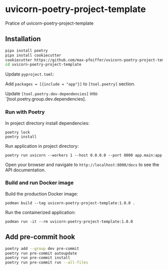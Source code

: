 # uvicorn-poetry-project-template
Pratice of uvicorn-poetry-project-template

## Installation

```bash
pipx install poetry
pipx install cookiecutter
cookiecutter https://github.com/max-pfeiffer/uvicorn-poetry-project-template
cd uvicorn-poetry-project-template
```

Update `pyproject.toml`:

Add `packages = [{include = "app"}]` to `[tool.poetry]` section.

Update `[tool.poetry.dev-dependencies]` into `[tool.poetry.group.dev.dependencies].


### Run with Poetry
In project directory install dependencies:
```shell
poetry lock
poetry install
```
Run application in project directory:
```shell
poetry run uvicorn --workers 1 --host 0.0.0.0 --port 8000 app.main:app
```

Open your browser and navigate to `http://localhost:8000/docs` to see the API documentation.

### Build and run Docker image
Build the production Docker image:
```shell
podman build --tag uvicorn-poetry-project-template:1.0.0 .
```
Run the containerized application:
```shell
podman run -it --rm uvicorn-poetry-project-template:1.0.0
```

## Add pre-commit hook

```bash
poetry add --group dev pre-commit
poetry run pre-commit autoupdate
poetry run pre-commit install
poetry run pre-commit run --all-files
```
